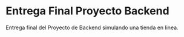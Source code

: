 # Entrega Final Proyecto Backend

Entrega final del Proyecto de Backend simulando una tienda en linea.
